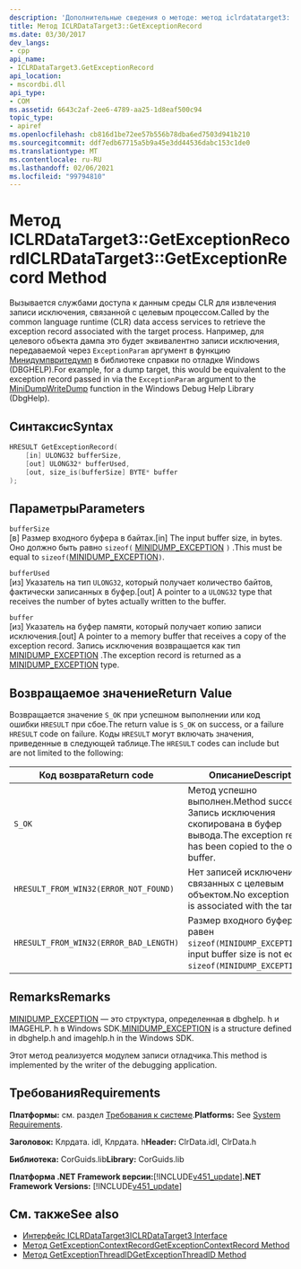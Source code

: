```yaml
---
description: 'Дополнительные сведения о методе: метод iclrdatatarget3:: GetExceptionRecord'
title: Метод ICLRDataTarget3::GetExceptionRecord
ms.date: 03/30/2017
dev_langs:
- cpp
api_name:
- ICLRDataTarget3.GetExceptionRecord
api_location:
- mscordbi.dll
api_type:
- COM
ms.assetid: 6643c2af-2ee6-4789-aa25-1d8eaf500c94
topic_type:
- apiref
ms.openlocfilehash: cb816d1be72ee57b556b78dba6ed7503d941b210
ms.sourcegitcommit: ddf7edb67715a5b9a45e3dd44536dabc153c1de0
ms.translationtype: MT
ms.contentlocale: ru-RU
ms.lasthandoff: 02/06/2021
ms.locfileid: "99794810"
---
```

# <a name="iclrdatatarget3getexceptionrecord-method"></a><span data-ttu-id="94944-103">Метод ICLRDataTarget3::GetExceptionRecord</span><span class="sxs-lookup"><span data-stu-id="94944-103">ICLRDataTarget3::GetExceptionRecord Method</span></span>

<span data-ttu-id="94944-104">Вызывается службами доступа к данным среды CLR для извлечения записи исключения, связанной с целевым процессом.</span><span class="sxs-lookup"><span data-stu-id="94944-104">Called by the common language runtime (CLR) data access services to retrieve the exception record associated with the target process.</span></span> <span data-ttu-id="94944-105">Например, для целевого объекта дампа это будет эквивалентно записи исключения, передаваемой через `ExceptionParam` аргумент в функцию [Минидумпвритедумп](/windows/desktop/api/minidumpapiset/nf-minidumpapiset-minidumpwritedump) в библиотеке справки по отладке Windows (DBGHELP).</span><span class="sxs-lookup"><span data-stu-id="94944-105">For example, for a dump target, this would be equivalent to the exception record passed in via the `ExceptionParam` argument to the [MiniDumpWriteDump](/windows/desktop/api/minidumpapiset/nf-minidumpapiset-minidumpwritedump) function in the Windows Debug Help Library (DbgHelp).</span></span>  
  
## <a name="syntax"></a><span data-ttu-id="94944-106">Синтаксис</span><span class="sxs-lookup"><span data-stu-id="94944-106">Syntax</span></span>  
  
```cpp  
HRESULT GetExceptionRecord(  
    [in] ULONG32 bufferSize,  
    [out] ULONG32* bufferUsed,  
    [out, size_is(bufferSize] BYTE* buffer  
);  
```  
  
## <a name="parameters"></a><span data-ttu-id="94944-107">Параметры</span><span class="sxs-lookup"><span data-stu-id="94944-107">Parameters</span></span>  

 `bufferSize`  
 <span data-ttu-id="94944-108">[в] Размер входного буфера в байтах.</span><span class="sxs-lookup"><span data-stu-id="94944-108">[in] The input buffer size, in bytes.</span></span> <span data-ttu-id="94944-109">Оно должно быть равно `sizeof(` [MINIDUMP_EXCEPTION](/windows/win32/api/minidumpapiset/ns-minidumpapiset-minidump_exception) `)` .</span><span class="sxs-lookup"><span data-stu-id="94944-109">This must be equal to `sizeof(`[MINIDUMP_EXCEPTION](/windows/win32/api/minidumpapiset/ns-minidumpapiset-minidump_exception)`)`.</span></span>  
  
 `bufferUsed`  
 <span data-ttu-id="94944-110">[из] Указатель на тип `ULONG32`, который получает количество байтов, фактически записанных в буфер.</span><span class="sxs-lookup"><span data-stu-id="94944-110">[out] A pointer to a `ULONG32` type that receives the number of bytes actually written to the buffer.</span></span>  
  
 `buffer`  
 <span data-ttu-id="94944-111">[из] Указатель на буфер памяти, который получает копию записи исключения.</span><span class="sxs-lookup"><span data-stu-id="94944-111">[out] A pointer to a memory buffer that receives a copy of the exception record.</span></span> <span data-ttu-id="94944-112">Запись исключения возвращается как тип [MINIDUMP_EXCEPTION](/windows/win32/api/minidumpapiset/ns-minidumpapiset-minidump_exception) .</span><span class="sxs-lookup"><span data-stu-id="94944-112">The exception record is returned as a [MINIDUMP_EXCEPTION](/windows/win32/api/minidumpapiset/ns-minidumpapiset-minidump_exception) type.</span></span>  
  
## <a name="return-value"></a><span data-ttu-id="94944-113">Возвращаемое значение</span><span class="sxs-lookup"><span data-stu-id="94944-113">Return Value</span></span>  

 <span data-ttu-id="94944-114">Возвращается значение `S_OK` при успешном выполнении или код ошибки `HRESULT` при сбое.</span><span class="sxs-lookup"><span data-stu-id="94944-114">The return value is `S_OK` on success, or a failure `HRESULT` code on failure.</span></span> <span data-ttu-id="94944-115">Коды `HRESULT` могут включать значения, приведенные в следующей таблице.</span><span class="sxs-lookup"><span data-stu-id="94944-115">The `HRESULT` codes can include but are not limited to the following:</span></span>  
  
|<span data-ttu-id="94944-116">Код возврата</span><span class="sxs-lookup"><span data-stu-id="94944-116">Return code</span></span>|<span data-ttu-id="94944-117">Описание</span><span class="sxs-lookup"><span data-stu-id="94944-117">Description</span></span>|  
|-----------------|-----------------|  
|`S_OK`|<span data-ttu-id="94944-118">Метод успешно выполнен.</span><span class="sxs-lookup"><span data-stu-id="94944-118">Method succeeded.</span></span> <span data-ttu-id="94944-119">Запись исключения скопирована в буфер вывода.</span><span class="sxs-lookup"><span data-stu-id="94944-119">The exception record has been copied to the output buffer.</span></span>|  
|`HRESULT_FROM_WIN32(ERROR_NOT_FOUND)`|<span data-ttu-id="94944-120">Нет записей исключения, связанных с целевым объектом.</span><span class="sxs-lookup"><span data-stu-id="94944-120">No exception record is associated with the target.</span></span>|  
|`HRESULT_FROM_WIN32(ERROR_BAD_LENGTH)`|<span data-ttu-id="94944-121">Размер входного буфера не равен `sizeof(MINIDUMP_EXCEPTION)`.</span><span class="sxs-lookup"><span data-stu-id="94944-121">The input buffer size is not equal to `sizeof(MINIDUMP_EXCEPTION)`.</span></span>|  
  
## <a name="remarks"></a><span data-ttu-id="94944-122">Remarks</span><span class="sxs-lookup"><span data-stu-id="94944-122">Remarks</span></span>  

 <span data-ttu-id="94944-123">[MINIDUMP_EXCEPTION](/windows/win32/api/minidumpapiset/ns-minidumpapiset-minidump_exception) — это структура, определенная в dbghelp. h и IMAGEHLP. h в Windows SDK.</span><span class="sxs-lookup"><span data-stu-id="94944-123">[MINIDUMP_EXCEPTION](/windows/win32/api/minidumpapiset/ns-minidumpapiset-minidump_exception) is a structure defined in dbghelp.h and imagehlp.h in the Windows SDK.</span></span>  
  
 <span data-ttu-id="94944-124">Этот метод реализуется модулем записи отладчика.</span><span class="sxs-lookup"><span data-stu-id="94944-124">This method is implemented by the writer of the debugging application.</span></span>  
  
## <a name="requirements"></a><span data-ttu-id="94944-125">Требования</span><span class="sxs-lookup"><span data-stu-id="94944-125">Requirements</span></span>  

 <span data-ttu-id="94944-126">**Платформы:** см. раздел [Требования к системе](../../get-started/system-requirements.md).</span><span class="sxs-lookup"><span data-stu-id="94944-126">**Platforms:** See [System Requirements](../../get-started/system-requirements.md).</span></span>  
  
 <span data-ttu-id="94944-127">**Заголовок:** Клрдата. idl, Клрдата. h</span><span class="sxs-lookup"><span data-stu-id="94944-127">**Header:** ClrData.idl, ClrData.h</span></span>  
  
 <span data-ttu-id="94944-128">**Библиотека:** CorGuids.lib</span><span class="sxs-lookup"><span data-stu-id="94944-128">**Library:** CorGuids.lib</span></span>  
  
 <span data-ttu-id="94944-129">**Платформа .NET Framework версии:**[!INCLUDE[v451_update](../../../../includes/net-current-v451-nov-plus.md)]</span><span class="sxs-lookup"><span data-stu-id="94944-129">**.NET Framework Versions:** [!INCLUDE[v451_update](../../../../includes/net-current-v451-nov-plus.md)]</span></span>  
  
## <a name="see-also"></a><span data-ttu-id="94944-130">См. также</span><span class="sxs-lookup"><span data-stu-id="94944-130">See also</span></span>

- [<span data-ttu-id="94944-131">Интерфейс ICLRDataTarget3</span><span class="sxs-lookup"><span data-stu-id="94944-131">ICLRDataTarget3 Interface</span></span>](iclrdatatarget3-interface.md)
- [<span data-ttu-id="94944-132">Метод GetExceptionContextRecord</span><span class="sxs-lookup"><span data-stu-id="94944-132">GetExceptionContextRecord Method</span></span>](iclrdatatarget3-getexceptioncontextrecord-method.md)
- [<span data-ttu-id="94944-133">Метод GetExceptionThreadID</span><span class="sxs-lookup"><span data-stu-id="94944-133">GetExceptionThreadID Method</span></span>](iclrdatatarget3-getexceptionthreadid-method.md)
